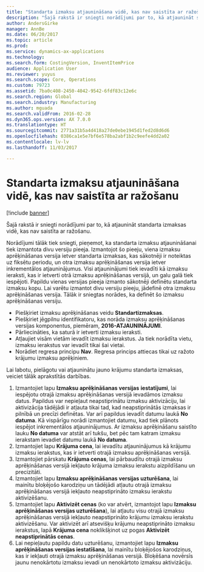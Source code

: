 ```yaml
---
title: "Standarta izmaksu atjaunināšana vidē, kas nav saistīta ar ražošanu"
description: "Šajā rakstā ir sniegti norādījumi par to, kā atjaunināt standarta izmaksas vidē, kas nav saistīta ar ražošanu."
author: AndersGirke
manager: AnnBe
ms.date: 06/20/2017
ms.topic: article
ms.prod: 
ms.service: dynamics-ax-applications
ms.technology: 
ms.search.form: CostingVersion, InventItemPrice
audience: Application User
ms.reviewer: yuyus
ms.search.scope: Core, Operations
ms.custom: 79723
ms.assetid: 7ba0c408-2450-4042-9542-6fdf83c12e6c
ms.search.region: Global
ms.search.industry: Manufacturing
ms.author: mguada
ms.search.validFrom: 2016-02-28
ms.dyn365.ops.version: AX 7.0.0
ms.translationtype: HT
ms.sourcegitcommit: 2771a31b5a4d418a27de0ebe1945d1fed2d8d6d6
ms.openlocfilehash: 0386ca1e5e7bf6e578ba2abf1b2c9eefe4dd2a02
ms.contentlocale: lv-lv
ms.lasthandoff: 11/03/2017

---
```


# <a name="update-standard-costs-in-a-non-manufacturing-environment"></a>Standarta izmaksu atjaunināšana vidē, kas nav saistīta ar ražošanu

[!include [banner](../includes/banner.md)]

Šajā rakstā ir sniegti norādījumi par to, kā atjaunināt standarta izmaksas vidē, kas nav saistīta ar ražošanu.

Norādījumi tālāk tiek sniegti, pieņemot, ka standarta izmaksu atjaunināšanai tiek izmantota divu versiju pieeja. Izmantojot šo pieeju, viena izmaksu aprēķināšanas versija ietver standarta izmaksas, kas sākotnēji ir noteiktas uz fiksētu periodu, un otra izmaksu aprēķināšanas versija ietver inkrementālos atjauninājumus. Visi atjauninājumi tiek ievadīti kā izmaksu ieraksti, kas ir ietverti otrā izmaksu aprēķināšanas versijā, un galu galā tiek iespējoti. Papildu vienas versijas pieeja izmanto sākotnēji definētu standarta izmaksu kopu. Lai varētu izmantot divu versiju pieeju, jādefinē otra izmaksu aprēķināšanas versija. Tālāk ir sniegtas norādes, ka definēt šo izmaksu aprēķināšanas versiju.

-   Piešķiriet izmaksu aprēķināšanas veidu **Standartizmaksas**.
-   Piešķiriet jēgpilnu identifikatoru, kas norāda izmaksu aprēķināšanas versijas komponentus, piemēram, **2016-ATJAUNINĀJUMI**.
-   Pārliecināties, ka saturā ir ietverti izmaksu ieraksti.
-   Atļaujiet visām vietām ievadīt izmaksu ierakstus. Ja tiek norādīta vietu, izmaksu ierakstus var ievadīt tikai šai vietai.
-   Norādiet regresa principu **Nav**. Regresa princips attiecas tikai uz ražoto krājumu izmaksu aprēķiniem.

Lai labotu, pielāgotu vai atjauninātu jauno krājumu standarta izmaksas, veiciet tālāk aprakstītās darbības.

1.  Izmantojiet lapu **Izmaksu aprēķināšanas versijas** **iestatījumi**, lai iespējotu otrajā izmaksu aprēķināšanas versijā ievadāmos izmaksu datus. Papildus var nepieļaut neapstiprinātu izmaksu aktivizāciju, lai aktivizācija tādējādi ir atļauta tikai tad, kad neapstiprinātās izmaksas ir pilnībā un precīzi definētas. Var arī papildus ievadīt datumu laukā **No datuma**. Kā vispārīgu norādi izmantojiet datumu, kad tiek plānots iespējot inkrementālos atjauninājumus. Ar izmaksu aprēķināšanu saistīto lauku **No datuma** var atstāt arī tukšu, bet pēc tam katram izmaksu ierakstam ievadiet datumu laukā **No datuma**.
2.  Izmantojiet lapu **Krājuma cena**, lai ievadītu atjauninājumus kā krājumu izmaksu ierakstus, kas ir ietverti otrajā izmaksu aprēķināšanas versijā.
3.  Izmantojiet pārskatu **Krājuma cenas**, lai pārbaudītu otrajā izmaksu aprēķināšanas versijā iekļauto krājuma izmaksu ierakstu aizpildīšanu un precizitāti.
4.  Izmantojiet lapu **Izmaksu aprēķināšanas versijas uzturēšana**, lai mainītu bloķējošo karodziņu un tādējādi atļautu otrajā izmaksu aprēķināšanas versijā iekļauto neapstiprināto izmaksu ierakstu aktivizēšanu.
5.  Izmantojiet lapu **Aktivizēt cenas** (ko var atvērt, izmantojot lapu **Izmaksu aprēķināšanas versijas uzturēšana**), lai atļautu visu otrajā izmaksu aprēķināšanas versijā iekļauto neapstiprināto krājumu izmaksu ierakstu aktivizēšanu. Var aktivizēt arī atsevišķu krājumu neapstiprināto izmaksu ierakstus, lapā **Krājuma cena** noklikšķinot uz pogas **Aktivizēt neapstiprinātās cenas**.
6.  Lai nepieļautu papildu datu uzturēšanu, izmantojiet lapu **Izmaksu aprēķināšanas versijas iestatīšana**, lai mainītu bloķējošos karodziņus, kas ir iekļauti otrajā izmaksu aprēķināšanas versijā. Bloķēšana novērsīs jaunu nenokārtotu izmaksu ievadi un nenokārtoto izmaksu aktivizāciju.





